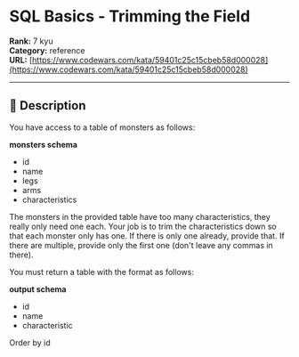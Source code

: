 # SQL Basics - Trimming the Field

**Rank:** 7 kyu  
**Category:** reference  
**URL:** [https://www.codewars.com/kata/59401c25c15cbeb58d000028](https://www.codewars.com/kata/59401c25c15cbeb58d000028)

---

## 📝 Description

You have access to a table of monsters as follows:

**monsters schema**
* id
* name
* legs
* arms
* characteristics

The monsters in the provided table have too many characteristics, they really only need one each. Your job is to trim the characteristics down so that each monster only has one. If there is only one already, provide that. If there are multiple, provide only the first one (don't leave any commas in there).

You must return a table with the format as follows:

**output schema**
* id
* name
* characteristic

Order by id
